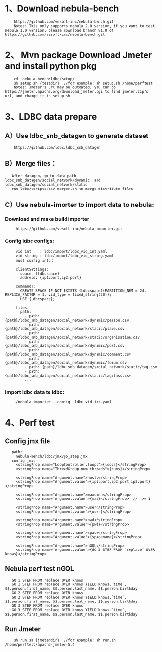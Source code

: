 
# 1、Download nebula-bench 
        https://github.com/vesoft-inc/nebula-bench.git
        Notes: This only supports nebula 2.0 version, if you want to test nebula 1.0 version, please download branch v1.0 of https://github.com/vesoft-inc/nebula-bench.git
   
# 2、 Mvn package  Download Jmeter and install python pkg
        cd  nebula-bench/ldbc/setup/
        sh setup.sh {testdir}  //for example: sh setup.sh /home/perftest 
        Notes: Jmeter's url may be outdated, you can go https://jmeter.apache.org/download_jmeter.cgi to find jmeter.zip's url, and change it in setup.sh 
 
# 3、LDBC data prepare
##  A）Use ldbc_snb_datagen to generate dataset
        https://github.com/ldbc/ldbc_snb_datagen
   
##  B）Merge files： 
       After datagen，go to data path ldbc_snb_datagen/social_network/dynamic  and ldbc_snb_datagen/social_network/static 
       run ldbc/scripts/csv-merger.sh to merge distribute files 

##  C）Use nebula-imorter to import data to nebula:
###    Download and make build importer
         https://github.com/vesoft-inc/nebula-importer.git

###    Config ldbc configs:     
         vid int    : ldbc/import/ldbc_vid_int.yaml
         vid string : ldbc/import/ldbc_vid_string.yaml
         must config info：
         
         clientSettings:
           space: {ldbcspace}
           address: {ip1:port,ip2:port}
          
         commands:  
           CREATE SPACE IF NOT EXISTS {ldbcspace}(PARTITION_NUM = 24, REPLICA_FACTOR = 1, vid_type = fixed_string(20));
           USE {ldbcspace};
       
         files: 
           path:
             - path: {path}/ldbc_snb_datagen/social_network/dynamic/person.csv
             - path: {path}/ldbc_snb_datagen/social_network/static/place.csv
             - path: {path}/ldbc_snb_datagen/social_network/static/organisation.csv
             - path: {path}/ldbc_snb_datagen/social_network/dynamic/post.csv
             - path: {path}/ldbc_snb_datagen/social_network/dynamic/comment.csv
             - path: {path}/ldbc_snb_datagen/social_network/dynamic/forum.csv
             - path: {path}/ldbc_snb_datagen/social_network/static/tag.csv
             - path: {path}/ldbc_snb_datagen/social_network/static/tagclass.csv
             ...
           
###     Import ldbc data to ldbc:
        ./nebula-importer --config  ldbc_vid_int.yaml
 
#  4、Perf test
##     Config jmx file 
       path:
         nebula-bench/ldbc/jmx/go_step.jmx
       config jmx: 
         <stringProp name="LoopController.loops">{loops}</stringProp> 
         <stringProp name="ThreadGroup.num_threads">{nums}</stringProp> 
        
         <stringProp name="Argument.name">hosts</stringProp>
         <stringProp name="Argument.value">{ip1:port,ip2:port,ip3:port}</stringProp>
         
         <stringProp name="Argument.name">maxconn</stringProp>
         <stringProp name="Argument.value">{max}</stringProp>  //  >= 1
        
         <stringProp name="Argument.name">user</stringProp>
         <stringProp name="Argument.value">{user}</stringProp>
              
         <stringProp name="Argument.name">pwd</stringProp>
         <stringProp name="Argument.value">{pwd}</stringProp>
               
         <stringProp name="Argument.name">space</stringProp>
         <stringProp name="Argument.value">{spacename}</stringProp>
         
         <stringProp name="Argument.name">nGQL</stringProp>
         <stringProp name="Argument.value">{GO 3 STEP FROM "replace" OVER knows}</stringProp>
    
##     Nebula perf test nGQL
       GO 1 STEP FROM replace OVER knows 
       GO 1 STEP FROM replace OVER knows YIELD knows.`time`, $$.person.first_name, $$.person.last_name, $$.person.birthday
       GO 2 STEP FROM replace OVER knows 
       GO 2 STEP FROM replace OVER knows YIELD knows.`time`, $$.person.first_name, $$.person.last_name, $$.person.birthday
       GO 3 STEP FROM replace OVER knows 
       GO 3 STEP FROM replace OVER knows YIELD knows.`time`, $$.person.first_name, $$.person.last_name, $$.person.birthday


##    Run Jmeter
        sh run.sh {jmeterdir}  //for example: sh run.sh /home/perftest/apache-jmeter-5.4 

       
   
       
